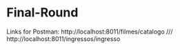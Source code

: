 # Final-Round

Links for Postman:  http://localhost:8011/filmes/catalogo ///
        http://localhost:8011/ingressos/ingresso
        
